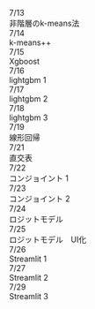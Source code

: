 7/13<br>
 非階層のk-means法<br>
 7/14<br>
 k-means++<br>
  7/15<br>
 Xgboost<br>
  7/16<br>
 lightgbm 1<br>
  7/17<br>
 lightgbm 2<br>
  7/18<br>
 lightgbm 3<br>
  7/19<br>
 線形回帰<br>
  7/21<br>
 直交表<br>
  7/22<br>
 コンジョイント 1<br>
  7/23<br>
 コンジョイント 2<br>
  7/24<br>
 ロジットモデル<br>
  7/25<br>
 ロジットモデル　UI化<br>
  7/26<br>
 Streamlit 1<br>
  7/27<br>
 Streamlit 2<br>
  7/29<br>
 Streamlit 3<br>
